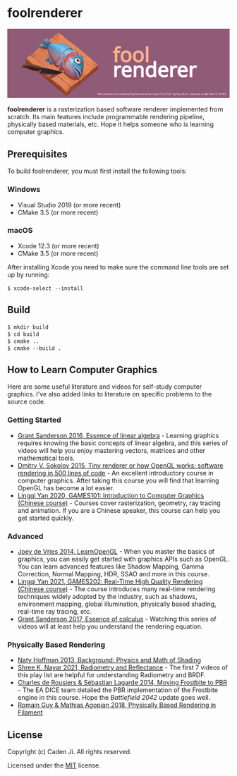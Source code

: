 # foolrenderer

![teaser image](teaser.gif)

**foolrenderer** is a rasterization based software renderer implemented from
scratch. Its main features include programmable rendering pipeline, physically
based materials, etc. Hope it helps someone who is learning computer graphics.

## Prerequisites

To build foolrenderer, you must first install the following tools:

### Windows

- Visual Studio 2019 (or more recent)
- CMake 3.5 (or more recent)

### macOS

- Xcode 12.3 (or more recent)
- CMake 3.5 (or more recent)

After installing Xcode you need to make sure the command line tools are set up
by running:

```console
$ xcode-select --install
```

## Build

```console
$ mkdir build
$ cd build
$ cmake ..
$ cmake --build .
```

## How to Learn Computer Graphics

Here are some useful literature and videos for self-study computer graphics.
I've also added links to literature on specific problems to the source code.

### Getting Started

- [Grant Sanderson 2016, Essence of linear algebra](https://www.youtube.com/playlist?list=PLZHQObOWTQDPD3MizzM2xVFitgF8hE_ab) -
Learning graphics requires knowing the basic concepts of linear algebra, and
this series of videos will help you enjoy mastering vectors, matrices and other
mathematical tools.
- [Dmitry V. Sokolov 2015, Tiny renderer or how OpenGL works: software rendering in 500 lines of code](https://github.com/ssloy/tinyrenderer) -
An excellent introductory course in computer graphics. After taking this course
you will find that learning OpenGL has become a lot easier.
- [Lingqi Yan 2020, GAMES101: Introduction to Computer Graphics (Chinese course)](https://sites.cs.ucsb.edu/~lingqi/teaching/games101.html) -
Courses cover rasterization, geometry, ray tracing and animation. If you are a
Chinese speaker, this course can help you get started quickly.

### Advanced

- [Joey de Vries 2014, LearnOpenGL](https://learnopengl.com/) -
When you master the basics of graphics, you can easily get started with graphics
APIs such as OpenGL. You can learn advanced features like Shadow Mapping, Gamma
Correction, Normal Mapping, HDR, SSAO and more in this course.
- [Lingqi Yan 2021, GAMES202: Real-Time High Quality Rendering (Chinese course)](https://sites.cs.ucsb.edu/~lingqi/teaching/games202.html) -
The course introduces many real-time rendering techniques widely adopted by the
industry, such as shadows, environment mapping, global illumination, physically
based shading, real-time ray tracing, etc.
- [Grant Sanderson 2017, Essence of calculus](https://www.youtube.com/playlist?list=PLZHQObOWTQDMsr9K-rj53DwVRMYO3t5Yr) -
Watching this series of videos will at least help you understand the rendering
equation.

### Physically Based Rendering

- [Naty Hoffman 2013, Background: Physics and Math of Shading](https://blog.selfshadow.com/publications/s2013-shading-course/hoffman/s2013_pbs_physics_math_notes.pdf)
- [Shree K. Nayar 2021, Radiometry and Reflectance](https://www.youtube.com/playlist?list=PL2zRqk16wsdpyQNZ6WFlGQtDICpzzQ925) -
The first 7 videos of this play list are helpful for understanding Radiometry
and BRDF.
- [Charles de Rousiers & Sébastian Lagarde 2014, Moving Frostbite to PBR](https://www.ea.com/frostbite/news/moving-frostbite-to-pb) -
The EA DICE team detailed the PBR implementation of the Frostbite engine in this
course. Hope the *Battlefield 2042* update goes well.
- [Romain Guy & Mathias Agopian 2018, Physically Based Rendering in Filament](https://google.github.io/filament/Filament.html)

## License

Copyright (c) Caden Ji. All rights reserved.

Licensed under the [MIT](LICENSE) license.

